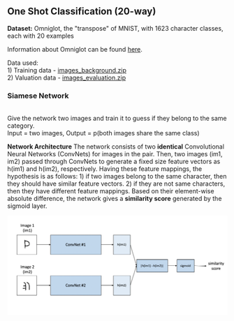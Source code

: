 ## One Shot Classification (20-way) 

**Dataset:** Omniglot, the "transpose" of MNIST, with 1623 character classes, each with 20 examples

Information about Omniglot can be found [here](https://github.com/brendenlake/omniglot). 

Data used:
<br> 1) Training data - [images_background.zip](https://github.com/brendenlake/omniglot/blob/master/python/images_background.zip)
<br> 2) Valuation data - [images_evaluation.zip](https://github.com/brendenlake/omniglot/blob/master/python/images_evaluation.zip)

### Siamese Network
<br> Give the network two images and train it to guess if they belong to the same category. 
<br> Input = two images, Output = p(both images share the same class) 

**Network Architecture**
The network consists of two **identical** Convolutional Neural Networks (ConvNets) for images in the pair. Then, two images (im1, im2) passed through ConvNets to generate a fixed size feature vectors as h(im1) and h(im2), respectively. Having these feature mappings, the hypothesis is as follows: 1) if two images belong to the same character, then they should have similar feature vectors. 2) if they are not same characters, then they have different feature mappings. Based on their element-wise absolute difference, the network gives a **similarity score** generated by the sigmoid layer. 

![Network Architecture](siamese_network_architecture_.png)
